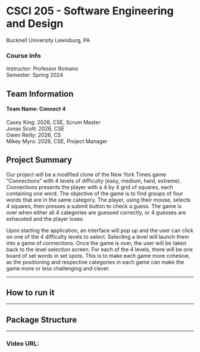 # CSCI 205 - Software Engineering and Design
Bucknell University
Lewisburg, PA
### Course Info
Instructor: Professor Romano  
Semester: Spring 2024
## Team Information
#### Team Name: Connect 4
Casey King: 2026, CSE, Scrum Master  
Jonas Scott: 2026, CSE  
Owen Reilly: 2026, CS  
Mikey Myro: 2026, CSE, Project Manager
## Project Summary
Our project will be a modified clone of the New York Times game “Connections” with 
4 levels of difficulty (easy, medium, hard, extreme). Connections presents the 
player with a 4 by 4 grid of squares, each containing one word. The objective of 
the game is to find groups of four words that are in the same category. The player, 
using their mouse, selects 4 squares, then presses a submit button to check a guess. 
The game is over when either all 4 categories are guessed correctly, or 4 guesses 
are exhausted and the player loses.

Upon starting the application, an interface will pop up and the user can click on 
one of the 4 difficulty levels to select. Selecting a level will launch them into 
a game of connections. Once the game is over, the user will be taken back to the 
level selection screen. For each of the 4 levels, there will be one board of set 
words in set spots. This is to make each game more cohesive, as the positioning and 
respective categories in each game can make the game more or less challenging and 
clever.
*****
## How to run it
*****

## Package Structure
****

### Video URL: 